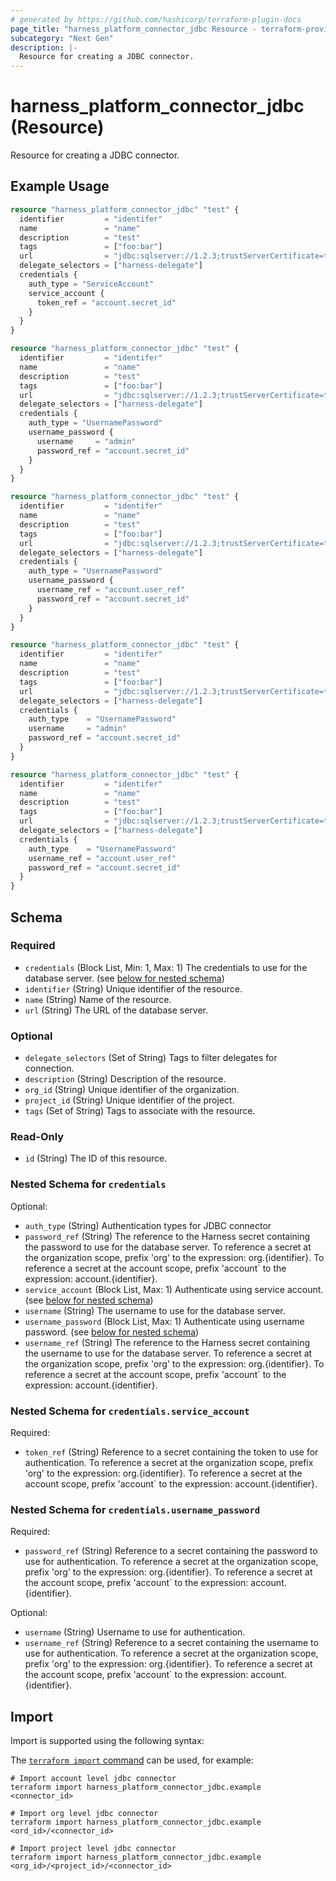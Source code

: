 ```yaml
---
# generated by https://github.com/hashicorp/terraform-plugin-docs
page_title: "harness_platform_connector_jdbc Resource - terraform-provider-harness"
subcategory: "Next Gen"
description: |-
  Resource for creating a JDBC connector.
---
```


# harness_platform_connector_jdbc (Resource)

Resource for creating a JDBC connector.

## Example Usage

```terraform
resource "harness_platform_connector_jdbc" "test" {
  identifier         = "identifer"
  name               = "name"
  description        = "test"
  tags               = ["foo:bar"]
  url                = "jdbc:sqlserver://1.2.3;trustServerCertificate=true"
  delegate_selectors = ["harness-delegate"]
  credentials {
    auth_type = "ServiceAccount"
    service_account {
      token_ref = "account.secret_id"
    }
  }
}

resource "harness_platform_connector_jdbc" "test" {
  identifier         = "identifer"
  name               = "name"
  description        = "test"
  tags               = ["foo:bar"]
  url                = "jdbc:sqlserver://1.2.3;trustServerCertificate=true"
  delegate_selectors = ["harness-delegate"]
  credentials {
    auth_type = "UsernamePassword"
    username_password {
      username     = "admin"
      password_ref = "account.secret_id"
    }
  }
}

resource "harness_platform_connector_jdbc" "test" {
  identifier         = "identifer"
  name               = "name"
  description        = "test"
  tags               = ["foo:bar"]
  url                = "jdbc:sqlserver://1.2.3;trustServerCertificate=true"
  delegate_selectors = ["harness-delegate"]
  credentials {
    auth_type = "UsernamePassword"
    username_password {
      username_ref = "account.user_ref"
      password_ref = "account.secret_id"
    }
  }
}

resource "harness_platform_connector_jdbc" "test" {
  identifier         = "identifer"
  name               = "name"
  description        = "test"
  tags               = ["foo:bar"]
  url                = "jdbc:sqlserver://1.2.3;trustServerCertificate=true"
  delegate_selectors = ["harness-delegate"]
  credentials {
    auth_type    = "UsernamePassword"
    username     = "admin"
    password_ref = "account.secret_id"
  }
}

resource "harness_platform_connector_jdbc" "test" {
  identifier         = "identifer"
  name               = "name"
  description        = "test"
  tags               = ["foo:bar"]
  url                = "jdbc:sqlserver://1.2.3;trustServerCertificate=true"
  delegate_selectors = ["harness-delegate"]
  credentials {
    auth_type    = "UsernamePassword"
    username_ref = "account.user_ref"
    password_ref = "account.secret_id"
  }
}
```

<!-- schema generated by tfplugindocs -->
## Schema

### Required

- `credentials` (Block List, Min: 1, Max: 1) The credentials to use for the database server. (see [below for nested schema](#nestedblock--credentials))
- `identifier` (String) Unique identifier of the resource.
- `name` (String) Name of the resource.
- `url` (String) The URL of the database server.

### Optional

- `delegate_selectors` (Set of String) Tags to filter delegates for connection.
- `description` (String) Description of the resource.
- `org_id` (String) Unique identifier of the organization.
- `project_id` (String) Unique identifier of the project.
- `tags` (Set of String) Tags to associate with the resource.

### Read-Only

- `id` (String) The ID of this resource.

<a id="nestedblock--credentials"></a>
### Nested Schema for `credentials`

Optional:

- `auth_type` (String) Authentication types for JDBC connector
- `password_ref` (String) The reference to the Harness secret containing the password to use for the database server. To reference a secret at the organization scope, prefix 'org' to the expression: org.{identifier}. To reference a secret at the account scope, prefix 'account` to the expression: account.{identifier}.
- `service_account` (Block List, Max: 1) Authenticate using service account. (see [below for nested schema](#nestedblock--credentials--service_account))
- `username` (String) The username to use for the database server.
- `username_password` (Block List, Max: 1) Authenticate using username password. (see [below for nested schema](#nestedblock--credentials--username_password))
- `username_ref` (String) The reference to the Harness secret containing the username to use for the database server. To reference a secret at the organization scope, prefix 'org' to the expression: org.{identifier}. To reference a secret at the account scope, prefix 'account` to the expression: account.{identifier}.

<a id="nestedblock--credentials--service_account"></a>
### Nested Schema for `credentials.service_account`

Required:

- `token_ref` (String) Reference to a secret containing the token to use for authentication. To reference a secret at the organization scope, prefix 'org' to the expression: org.{identifier}. To reference a secret at the account scope, prefix 'account` to the expression: account.{identifier}.


<a id="nestedblock--credentials--username_password"></a>
### Nested Schema for `credentials.username_password`

Required:

- `password_ref` (String) Reference to a secret containing the password to use for authentication. To reference a secret at the organization scope, prefix 'org' to the expression: org.{identifier}. To reference a secret at the account scope, prefix 'account` to the expression: account.{identifier}.

Optional:

- `username` (String) Username to use for authentication.
- `username_ref` (String) Reference to a secret containing the username to use for authentication. To reference a secret at the organization scope, prefix 'org' to the expression: org.{identifier}. To reference a secret at the account scope, prefix 'account` to the expression: account.{identifier}.

## Import

Import is supported using the following syntax:

The [`terraform import` command](https://developer.hashicorp.com/terraform/cli/commands/import) can be used, for example:

```shell
# Import account level jdbc connector 
terraform import harness_platform_connector_jdbc.example <connector_id>

# Import org level jdbc connector 
terraform import harness_platform_connector_jdbc.example <ord_id>/<connector_id>

# Import project level jdbc connector 
terraform import harness_platform_connector_jdbc.example <org_id>/<project_id>/<connector_id>
```

